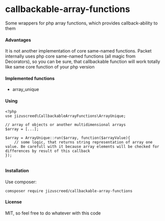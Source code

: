 # callbackable-array-functions
Some wrappers for php array functions, which provides callback-ability to them

#### Advantages
It is not another implementation of core same-named functions. Packet internally uses php core same-named functions (all magic from Decorators), so you can be sure, that callbackable function will work totally like same core function of your php version 

#### Implemented functions
+ array_unique

#### Using

````
<?php
use jizuscreed\CallbackableArrayFunctions\ArrayUnique;

// array of objects or another multidimensional arrays
$array = [...];

$array = ArrayUnique::run($array, function($arrayValue){
    // some logic, that returns string representation of array one value. Be carefull with it because array elements will be checked for differences by result of this callback
});


````
#### Installation

Use composer:
````
comsposer require jizuscreed/callbackable-array-functions 
````

#### License
MIT, so feel free to do whatever with this code